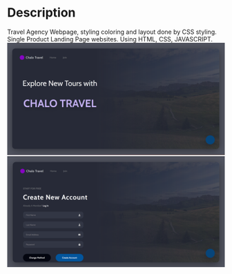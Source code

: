 # Description
Travel Agency Webpage, styling coloring and layout done by CSS styling.
Single Product Landing Page websites. Using HTML, CSS, JAVASCRIPT.
![image](images/sample.png)
![image](images/sample1.png)

